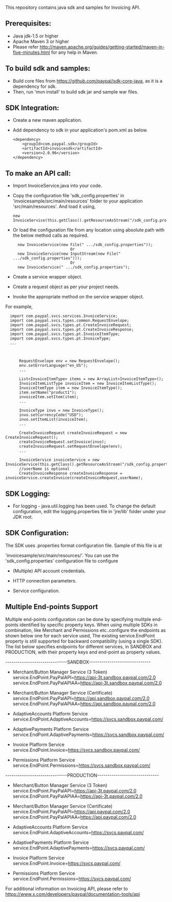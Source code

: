 This repository contains java sdk and samples for Invoicing API.

Prerequisites:
---------------
*	Java jdk-1.5 or higher
*	Apache Maven 3 or higher
*	Please refer http://maven.apache.org/guides/getting-started/maven-in-five-minutes.html for any help in Maven.

To build sdk and samples:
--------------------------
*	Build core files from https://github.com/paypal/sdk-core-java, as it is a dependency for sdk.
*	Then, run 'mvn install' to build sdk jar and sample war files.

SDK Integration:
----------------
*	Create a new maven application.

*	Add dependency to sdk in your application's pom.xml as below.
		
		<dependency>
			<groupId>com.paypal.sdk</groupId>
			<artifactId>invoicesdk</artifactId>
			<version>2.0.96</version>
		</dependency>

To make an API call:
--------------------		
*	Import InvoiceService.java into your code.
		
*	Copy the configuration file 'sdk_config.properties' in 'invoicesample/src/main/resources' folder to your application 'src/main/resources'. And load it using,  
		  
		new InvoiceService(this.getClass().getResourceAsStream("/sdk_config.properties"));
	
*	Or load the configuration file from any location using absolute path with the below method calls as required.

          new InvoiceService(new File(" .../sdk_config.properties"));
                                 Or
		  new InvoiceService(new InputStream(new File(" .../sdk_config.properties")));
                                 Or
          new InvoiceService(" .../sdk_config.properties");
  
*	Create a service wrapper object.

*	Create a request object as per your project needs. 

*	Invoke the appropriate method on the service wrapper object.

For example,

          
	  import com.paypal.svcs.services.InvoiceService;
	  import com.paypal.svcs.types.common.RequestEnvelope;
	  import com.paypal.svcs.types.pt.CreateInvoiceRequest;
	  import com.paypal.svcs.types.pt.CreateInvoiceResponse;
	  import com.paypal.svcs.types.pt.InvoiceItemType;
	  import com.paypal.svcs.types.pt.InvoiceType;
	  ...
	  
          
          
          RequestEnvelope env = new RequestEnvelope();
	      env.setErrorLanguage("en_US");
          ...
          
		  List<InvoiceItemType> items = new ArrayList<InvoiceItemType>();
		  InvoiceItemListType invoiceItem = new InvoiceItemListType();
          InvoiceItemType item = new InvoiceItemType();
	      item.setName("product1");
		  invoiceItem.setItem(item);
          ...
          
          InvoiceType invo = new InvoiceType();
	      invo.setCurrencyCode("USD");
		  invo.setItemList(invoiceItem);
	      ...
	  
	      CreateInvoiceRequest createInvoiceRequest = new CreateInvoiceRequest();
	      createInvoiceRequest.setInvoice(invo);
	      createInvoiceRequest.setRequestEnvelope(env);
          ...

          InvoiceService invoiceService = new InvoiceService(this.getClass().getResourceAsStream("/sdk_config.properties"));
		  //userName is optional
	      CreateInvoiceResponse createInvoiceResponse = invoiceService.createInvoice(createInvoiceRequest,userName);

		  

SDK Logging:
------------
*	For logging - java.util.logging has been used. To change the default configuration, edit the logging.properties file in 'jre/lib' folder under your JDK root.		  

		  
SDK Configuration:
------------------
The SDK uses .properties format configuration file. Sample of this file is at 
 
'invoicesample/src/main/resources/'. You can use the 'sdk_config.properties' configuration file to configure

*	(Multiple) API account credentials.

*	HTTP connection parameters.

*	Service configuration.

Multiple End-points Support
---------------------------
Multiple end-points configuration can be done by specifying mulitple end-points identified by specific property keys. 
When using multiple SDKs in combination, like Merchant and Permissions etc..configure the endpoints as shown below 
one for each service used, The existing service.EndPoint property is still supported for backward compatibility (using 
a single SDK). The list below specifies endpoints for different services, in SANDBOX and PRODUCTION, with their 
property keys and end-point as property values.

------------------------------SANDBOX------------------------------  
* Merchant/Button Manager Service (3 Token)  
service.EndPoint.PayPalAPI=https://api-3t.sandbox.paypal.com/2.0  
service.EndPoint.PayPalAPIAA=https://api-3t.sandbox.paypal.com/2.0  

* Merchant/Button Manager Service (Certificate)  
service.EndPoint.PayPalAPI=https://api.sandbox.paypal.com/2.0  
service.EndPoint.PayPalAPIAA=https://api.sandbox.paypal.com/2.0  

* AdaptiveAccounts Platform Service  
service.EndPoint.AdaptiveAccounts=https://svcs.sandbox.paypal.com/  

* AdaptivePayments Platform Service  
service.EndPoint.AdaptivePayments=https://svcs.sandbox.paypal.com/  

* Invoice Platform Service  
service.EndPoint.Invoice=https://svcs.sandbox.paypal.com/  

* Permissions Platform Service  
service.EndPoint.Permissions=https://svcs.sandbox.paypal.com/  

------------------------------PRODUCTION------------------------------  
* Merchant/Button Manager Service (3 Token)  
service.EndPoint.PayPalAPI=https://api-3t.paypal.com/2.0  
service.EndPoint.PayPalAPIAA=https://api-3t.paypal.com/2.0  

* Merchant/Button Manager Service (Certificate)  
service.EndPoint.PayPalAPI=https://api.paypal.com/2.0  
service.EndPoint.PayPalAPIAA=https://api.paypal.com/2.0  

* AdaptiveAccounts Platform Service  
service.EndPoint.AdaptiveAccounts=https://svcs.paypal.com/  

* AdaptivePayments Platform Service  
service.EndPoint.AdaptivePayments=https://svcs.paypal.com/  

* Invoice Platform Service  
service.EndPoint.Invoice=https://svcs.paypal.com/  

* Permissions Platform Service  
service.EndPoint.Permissions=https://svcs.paypal.com/  

For additional information on Invoicing API, please refer to https://www.x.com/developers/paypal/documentation-tools/api





